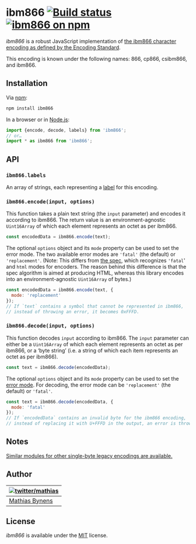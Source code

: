 # ibm866 [![Build status](https://github.com/mathiasbynens/ibm866/workflows/run-checks/badge.svg)](https://github.com/mathiasbynens/ibm866/actions?query=workflow%3Arun-checks) [![ibm866 on npm](https://img.shields.io/npm/v/ibm866)](https://www.npmjs.com/package/ibm866)

_ibm866_ is a robust JavaScript implementation of [the ibm866 character encoding as defined by the Encoding Standard](https://encoding.spec.whatwg.org/#ibm866).

This encoding is known under the following names: 866, cp866, csibm866, and ibm866.

## Installation

Via [npm](https://www.npmjs.com/):

```bash
npm install ibm866
```

In a browser or in [Node.js](https://nodejs.org/):

```js
import {encode, decode, labels} from 'ibm866';
// or…
import * as ibm866 from 'ibm866';
```

## API

### `ibm866.labels`

An array of strings, each representing a [label](https://encoding.spec.whatwg.org/#label) for this encoding.

### `ibm866.encode(input, options)`

This function takes a plain text string (the `input` parameter) and encodes it according to ibm866. The return value is an environment-agnostic `Uint16Array` of which each element represents an octet as per ibm866.

```js
const encodedData = ibm866.encode(text);
```

The optional `options` object and its `mode` property can be used to set the error mode. The two available error modes are `'fatal'` (the default) or `'replacement'`. (Note: This differs from [the spec](https://encoding.spec.whatwg.org/#error-mode), which recognizes `'fatal`' and `html` modes for encoders. The reason behind this difference is that the spec algorithm is aimed at producing HTML, whereas this library encodes into an environment-agnostic `Uint16Array` of bytes.)

```js
const encodedData = ibm866.encode(text, {
  mode: 'replacement'
});
// If `text` contains a symbol that cannot be represented in ibm866,
// instead of throwing an error, it becomes 0xFFFD.
```

### `ibm866.decode(input, options)`

This function decodes `input` according to ibm866. The `input` parameter can either be a `Uint16Array` of which each element represents an octet as per ibm866, or a ‘byte string’ (i.e. a string of which each item represents an octet as per ibm866).

```js
const text = ibm866.decode(encodedData);
```

The optional `options` object and its `mode` property can be used to set the [error mode](https://encoding.spec.whatwg.org/#error-mode). For decoding, the error mode can be `'replacement'` (the default) or `'fatal'`.

```js
const text = ibm866.decode(encodedData, {
  mode: 'fatal'
});
// If `encodedData` contains an invalid byte for the ibm866 encoding,
// instead of replacing it with U+FFFD in the output, an error is thrown.
```

## Notes

[Similar modules for other single-byte legacy encodings are available.](https://www.npmjs.com/browse/keyword/legacy-encoding)

## Author

| [![twitter/mathias](https://gravatar.com/avatar/24e08a9ea84deb17ae121074d0f17125?s=70)](https://twitter.com/mathias "Follow @mathias on Twitter") |
|---|
| [Mathias Bynens](https://mathiasbynens.be/) |

## License

_ibm866_ is available under the [MIT](https://mths.be/mit) license.

